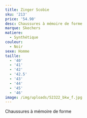 ```yaml
---
title: Zinger Scobie
sku: '213'
price: '54.90'
desc: Chaussures à mémoire de forme
marque: Skechers
matiere:
  - Synthétique
couleur:
  - Noir
sexe: Homme
taille:
  - '40'
  - '41'
  - '42'
  - '42.5'
  - '43'
  - '44'
  - '45'
  - '46'
image: /img/uploads/52322_bkw_f.jpg
---
```

Chaussures à mémoire de forme
